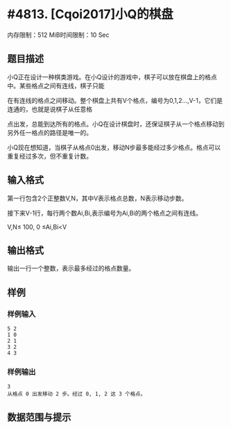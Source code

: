 # #4813. [Cqoi2017]小Q的棋盘

内存限制：512 MiB时间限制：10 Sec

## 题目描述

小Q正在设计一种棋类游戏。在小Q设计的游戏中，棋子可以放在棋盘上的格点中。某些格点之间有连线，棋子只能

在有连线的格点之间移动。整个棋盘上共有V个格点，编号为0,1,2&hellip;,V-1，它们是连通的，也就是说棋子从任意格

点出发，总能到达所有的格点。小Q在设计棋盘时，还保证棋子从一个格点移动到另外任一格点的路径是唯一的。

小Q现在想知道，当棋子从格点0出发，移动N步最多能经过多少格点。格点可以重复经过多次，但不重复计数。

## 输入格式

第一行包含2个正整数V,N，其中V表示格点总数，N表示移动步数。

接下来V-1行，每行两个数Ai,Bi,表示编号为Ai,Bi的两个格点之间有连线。

V,N&le; 100, 0 &le;Ai,Bi<V 

## 输出格式

输出一行一个整数，表示最多经过的格点数量。

## 样例

### 样例输入

    
    5 2
    1 0
    2 1
    3 2
    4 3
    

### 样例输出

    
    3
    从格点 0 出发移动 2 步。经过 0, 1, 2 这 3 个格点。
    

## 数据范围与提示
